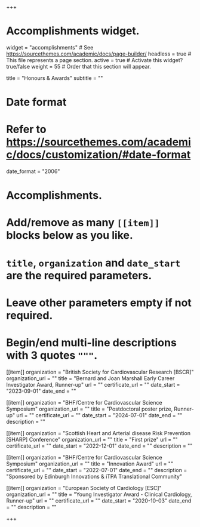 +++
# Accomplishments widget.
widget = "accomplishments"  # See https://sourcethemes.com/academic/docs/page-builder/
headless = true  # This file represents a page section.
active = true  # Activate this widget? true/false
weight = 55  # Order that this section will appear.

title = "Honours & Awards"
subtitle = ""

# Date format
#   Refer to https://sourcethemes.com/academic/docs/customization/#date-format
date_format = "2006"

# Accomplishments.
#   Add/remove as many `[[item]]` blocks below as you like.
#   `title`, `organization` and `date_start` are the required parameters.
#   Leave other parameters empty if not required.
#   Begin/end multi-line descriptions with 3 quotes `"""`.

[[item]]
  organization = "British Society for Cardiovascular Research [BSCR]"
  organization_url = ""
  title = "Bernard and Joan Marshall Early Career Investigator Award, Runner-up"
  url = ""
  certificate_url = ""
  date_start = "2023-09-01"
  date_end = ""

[[item]]
  organization = "BHF/Centre for Cardiovascular Science Symposium"
  organization_url = ""
  title = "Postdoctoral poster prize, Runner-up"
  url = ""
  certificate_url = ""
  date_start = "2024-07-01"
  date_end = ""
  description = ""

[[item]]
  organization = "Scottish Heart and Arterial disease Risk Prevention [SHARP] Conference"
  organization_url = ""
  title = "First prize"
  url = ""
  certificate_url = ""
  date_start = "2022-12-01"
  date_end = ""
  description = ""
  
[[item]]
  organization = "BHF/Centre for Cardiovascular Science Symposium"
  organization_url = ""
  title = "Innovation Award"
  url = ""
  certificate_url = ""
  date_start = "2022-07-01"
  date_end = ""
  description = "Sponsored by Edinburgh Innovations & iTPA Translational Community"

[[item]]
  organization = "European Society of Cardiology [ESC]"
  organization_url = ""
  title = "Young Investigator Award - Clinical Cardiology, Runner-up"
  url = ""
  certificate_url = ""
  date_start = "2020-10-03"
  date_end = ""
  description = ""

+++
